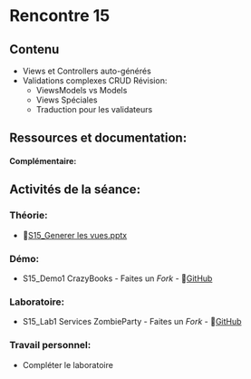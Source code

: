# Rencontre 15

## Contenu
- Views et Controllers auto-générés 
- Validations complexes CRUD Révision: 
  - ViewsModels vs Models  
  - Views Spéciales 
  - Traduction pour les validateurs

## Ressources et documentation: 

#### Complémentaire:


## Activités de la séance: 
### Théorie:  
- 🔗[S15_Generer les vues.pptx](BRISE)

### Démo:
- S15_Demo1 CrazyBooks - Faites un *Fork* - 🔗[GitHub](BRISE)

### Laboratoire: 
- S15_Lab1 Services ZombieParty - Faites un *Fork* - 🔗[GitHub](BRISE)
 
### Travail personnel:
- Compléter le laboratoire